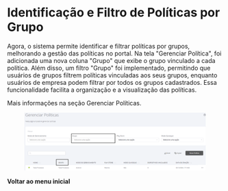 # Identificação e Filtro de Políticas por Grupo

Agora, o sistema permite identificar e filtrar políticas por grupos, melhorando a gestão das políticas no portal. Na tela "Gerenciar Política", foi adicionada uma nova coluna "Grupo" que exibe o grupo vinculado a cada política. Além disso, um filtro "Grupo" foi implementado, permitindo que usuários de grupos filtrem políticas vinculadas aos seus grupos, enquanto usuários de empresa podem filtrar por todos os grupos cadastrados. Essa funcionalidade facilita a organização e a visualização das políticas.

Mais informações na seção Gerenciar Políticas.

<figure><img src="../../../.gitbook/assets/image (296).png" alt=""><figcaption></figcaption></figure>

**Voltar ao menu inicial**
